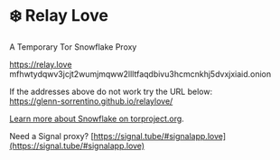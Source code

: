# ❄️ Relay Love
A Temporary Tor Snowflake Proxy

https://relay.love<br>
mfhwtydqwv3jcjt2wumjmqww2llltfaqdbivu3hcmcnkhj5dvxjxiaid.onion

If the addresses above do not work try the URL below:<br>
https://glenn-sorrentino.github.io/relaylove/<br>

[Learn more about Snowflake on torproject.org](https://snowflake.torproject.org/).

Need a Signal proxy? [https://signal.tube/#signalapp.love](https://signal.tube/#signalapp.love)
